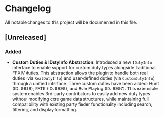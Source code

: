 # Changelog

All notable changes to this project will be documented in this file.

## [Unreleased]

### Added
- **Custom Duties & IDutyInfo Abstraction**: Introduced a new `IDutyInfo` interface to enable support for custom duty types alongside traditional FFXIV duties. This abstraction allows the plugin to handle both real duties (via `RealDutyInfo`) and user-defined duties (via `CustomDutyInfo`) through a unified interface. Three custom duties have been added: Hunt (ID: 9999), FATE (ID: 9998), and Role Playing (ID: 9997). This extensible system enables 3rd-party contributors to easily add new duty types without modifying core game data structures, while maintaining full compatibility with existing party finder functionality including search, filtering, and display formatting.
